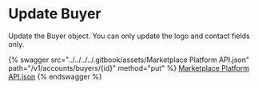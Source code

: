 # Update Buyer

Update the Buyer object. You can only update the logo and contact fields only.

{% swagger src="../../../../.gitbook/assets/Marketplace Platform API.json" path="/v1/accounts/buyers/{id}" method="put" %}
[Marketplace Platform API.json](<../../../../.gitbook/assets/Marketplace Platform API.json>)
{% endswagger %}
